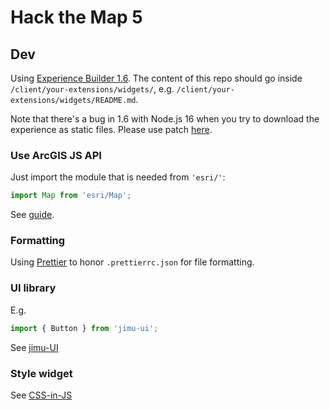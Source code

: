# Hack the Map 5

## Dev

Using [Experience Builder 1.6](https://developers.arcgis.com/experience-builder/). The content of this repo should go inside `/client/your-extensions/widgets/`, e.g. `/client/your-extensions/widgets/README.md`.

Note that there's a bug in 1.6 with Node.js 16 when you try to download the experience as static files. Please use patch [here](https://github.com/Esri/arcgis-experience-builder-sdk-resources/tree/master/patches/1.6/patch1/arcgis-experience-builder).

### Use ArcGIS JS API

Just import the module that is needed from `'esri/'`:

```ts
import Map from 'esri/Map';
```

See [guide](https://developers.arcgis.com/experience-builder/guide/extend-base-widget/#modules-in-the-arcgis-api-for-javascript). 

### Formatting

Using [Prettier](https://marketplace.visualstudio.com/items?itemName=esbenp.prettier-vscode) to honor `.prettierrc.json` for file formatting.

### UI library

E.g.

```ts
import { Button } from 'jimu-ui';
```

See [jimu-UI](https://developers.arcgis.com/experience-builder/storybook)

### Style widget

See [CSS-in-JS](https://developers.arcgis.com/experience-builder/guide/widget-ui/#%EF%B8%8Fcss-in-js-recommended)
